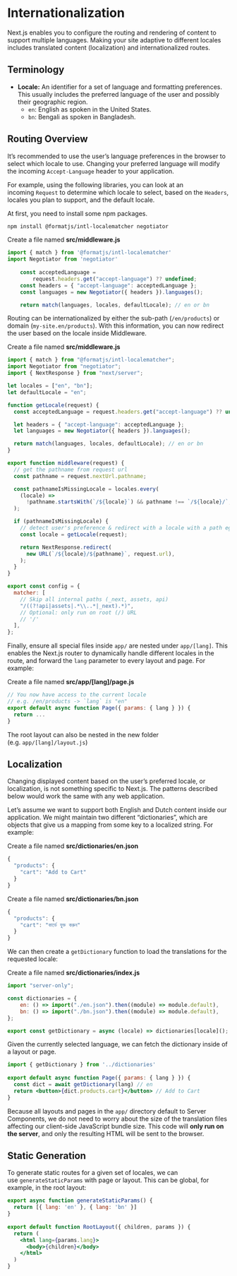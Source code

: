 # Internationalization

Next.js enables you to configure the routing and rendering of content to support multiple languages. Making your site adaptive to different locales includes translated content (localization) and internationalized routes.

## Terminology

- **Locale:** An identifier for a set of language and formatting preferences. This usually includes the preferred language of the user and possibly their geographic region.
    - `en`: English as spoken in the United States.
    - `bn`: Bengali as spoken in Bangladesh.

## Routing Overview

It’s recommended to use the user’s language preferences in the browser to select which locale to use. Changing your preferred language will modify the incoming `Accept-Language` header to your application.

For example, using the following libraries, you can look at an incoming `Request` to determine which locale to select, based on the `Headers`, locales you plan to support, and the default locale.

At first, you need to install some npm packages.

```bash
npm install @formatjs/intl-localematcher negotiator
```

Create a file named **src/middleware.js**

```jsx
import { match } from '@formatjs/intl-localematcher'
import Negotiator from 'negotiator'
 
    const acceptedLanguage =
        request.headers.get("accept-language") ?? undefined;
    const headers = { "accept-language": acceptedLanguage };
    const languages = new Negotiator({ headers }).languages();

    return match(languages, locales, defaultLocale); // en or bn
```

Routing can be internationalized by either the sub-path (`/en/products`) or domain (`my-site.en/products`). With this information, you can now redirect the user based on the locale inside Middleware.

Create a file named **src/middleware.js**

```jsx
import { match } from "@formatjs/intl-localematcher";
import Negotiator from "negotiator";
import { NextResponse } from "next/server";

let locales = ["en", "bn"];
let defaultLocale = "en";

function getLocale(request) {
  const acceptedLanguage = request.headers.get("accept-language") ?? undefined;

  let headers = { "accept-language": acceptedLanguage };
  let languages = new Negotiator({ headers }).languages();

  return match(languages, locales, defaultLocale); // en or bn
}

export function middleware(request) {
  // get the pathname from request url
  const pathname = request.nextUrl.pathname;

  const pathnameIsMissingLocale = locales.every(
    (locale) =>
      !pathname.startsWith(`/${locale}`) && pathname !== `/${locale}/`,
  );

  if (pathnameIsMissingLocale) {
    // detect user's preference & redirect with a locale with a path eg: /en/page
    const locale = getLocale(request);

    return NextResponse.redirect(
      new URL(`/${locale}/${pathname}`, request.url),
    );
  }
}

export const config = {
  matcher: [
    // Skip all internal paths (_next, assets, api)
    "/((?!api|assets|.*\\..*|_next).*)",
    // Optional: only run on root (/) URL
    // '/'
  ],
};

```

Finally, ensure all special files inside `app/` are nested under `app/[lang]`. This enables the Next.js router to dynamically handle different locales in the route, and forward the `lang` parameter to every layout and page. For example:

Create a file named **src/app/[lang]/page.js**

```jsx
// You now have access to the current locale
// e.g. /en/products -> `lang` is "en"
export default async function Page({ params: { lang } }) {
  return ...
}
```

The root layout can also be nested in the new folder (e.g. `app/[lang]/layout.js`)

## Localization

Changing displayed content based on the user’s preferred locale, or localization, is not something specific to Next.js. The patterns described below would work the same with any web application.

Let’s assume we want to support both English and Dutch content inside our application. We might maintain two different “dictionaries”, which are objects that give us a mapping from some key to a localized string. For example:

Create a file named **src/dictionaries/en.json**

```jsx
{
  "products": {
    "cart": "Add to Cart"
  }
}
```

Create a file named **src/dictionaries/bn.json**

```jsx
{
  "products": {
    "cart": "কার্ডে যুক্ত করুন"
  }
}
```

We can then create a `getDictionary` function to load the translations for the requested locale:

Create a file named **src/dictionaries/index.js**

```jsx
import "server-only";

const dictionaries = {
    en: () => import("./en.json").then((module) => module.default),
    bn: () => import("./bn.json").then((module) => module.default),
};

export const getDictionary = async (locale) => dictionaries[locale]();

```

Given the currently selected language, we can fetch the dictionary inside of a layout or page.

```jsx
import { getDictionary } from '../dictionaries'
 
export default async function Page({ params: { lang } }) {
  const dict = await getDictionary(lang) // en
  return <button>{dict.products.cart}</button> // Add to Cart
}
```

Because all layouts and pages in the `app/` directory default to Server Components, we do not need to worry about the size of the translation files affecting our client-side JavaScript bundle size. This code will **only run on the server**, and only the resulting HTML will be sent to the browser.

## Static Generation

To generate static routes for a given set of locales, we can use `generateStaticParams` with page or layout. This can be global, for example, in the root layout:

```jsx
export async function generateStaticParams() {
  return [{ lang: 'en' }, { lang: 'bn' }]
}
 
export default function RootLayout({ children, params }) {
  return (
    <html lang={params.lang}>
      <body>{children}</body>
    </html>
  )
}
```